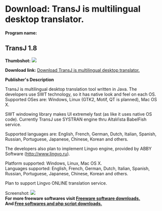 # Download: TransJ is multilingual desktop translator.

**Program name:**

## TransJ 1.8

  
**Thumbshot:** ![](http://www.freewarefiles.com/screenshot/transj_md.gif)   
  
**Download link:** [Download TransJ is multilingual desktop translator.](http://freesoftwares.boysofts.com/TransJ_program_10452.html)  
  


**Publisher's Description**  
  


TransJ is multilingual desktop translation tool written in Java. The developers use SWT technology, so it has native look and feel on each OS. Supported OSes are: Windows, Linux (GTK2, Motif, QT is planned), Mac OS X. 

SWT windowing library makes UI extremely fast (as like it uses native OS code). Currently TransJ use SYSTRAN engine thru AltaVista BabelFish service. 

Supported languages are: English, French, German, Dutch, Italian, Spanish, Russian, Portuguese, Japanese, Chinese, Korean and others. 

The developers also plan to implement Lingvo engine, provided by ABBY Software (http://www.lingvo.ru). 

Platform supported: Windows, Linux, Mac OS X.   
Languages supported: English, French, German, Dutch, Italian, Spanish, Russian, Portuguese, Japanese, Chinese, Korean and others. 

Plan to support Lingvo ONLINE translation service. 

  
  
Screenshot: ![](http://www.freewarefiles.com/screenshot/transj.gif)   
**For more freeware softwares visit [Freeware software downloads.](http://freesoftwares.boysofts.com/)**   
**And [Free softwares and php script downloads.](http://www.boysofts.com/)**

